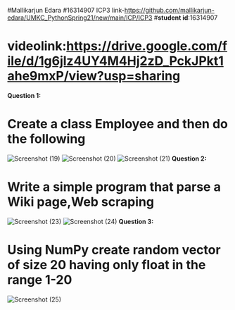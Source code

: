 #Mallikarjun Edara
#16314907
ICP3 link-https://github.com/mallikarjun-edara/UMKC_PythonSpring21/new/main/ICP/ICP3
#**student id**:16314907
# videolink:https://drive.google.com/file/d/1g6jlz4UY4M4Hj2zD_PckJPkt1ahe9mxP/view?usp=sharing
**Question 1:**
# Create a class Employee and then do the following
![Screenshot (19)](https://user-images.githubusercontent.com/63585043/107128566-54a4f280-6884-11eb-8ba2-a81de3e69da4.png)
![Screenshot (20)](https://user-images.githubusercontent.com/63585043/107128639-e3b20a80-6884-11eb-99ec-3dc465e7c46c.png)
![Screenshot (21)](https://user-images.githubusercontent.com/63585043/107128646-eca2dc00-6884-11eb-9723-02ef5dea105d.png)
**Question 2:**
# Write a simple program that parse a Wiki page,Web scraping 
![Screenshot (23)](https://user-images.githubusercontent.com/63585043/107128897-ff1e1500-6886-11eb-940c-5412c5ba1055.png)
![Screenshot (24)](https://user-images.githubusercontent.com/63585043/107129175-14943e80-6889-11eb-8d00-17dc874105d3.png)
**Question 3:**
# Using NumPy create random vector of size 20 having only float in the range 1-20
![Screenshot (25)](https://user-images.githubusercontent.com/63585043/107129514-6e960380-688b-11eb-85c5-fa22a855199d.png)

